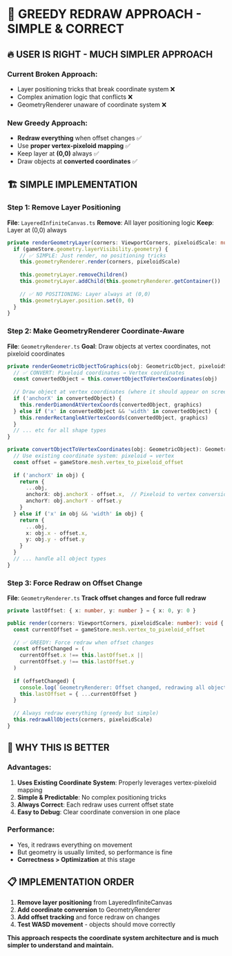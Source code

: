 # 🎯 **GREEDY REDRAW APPROACH - SIMPLE & CORRECT**

## 🔥 **USER IS RIGHT - MUCH SIMPLER APPROACH**

### **Current Broken Approach**:
- Layer positioning tricks that break coordinate system ❌
- Complex animation logic that conflicts ❌  
- GeometryRenderer unaware of coordinate system ❌

### **New Greedy Approach**:
- **Redraw everything** when offset changes ✅
- Use **proper vertex-pixeloid mapping** ✅
- Keep layer at **(0,0)** always ✅
- Draw objects at **converted coordinates** ✅

## 🏗️ **SIMPLE IMPLEMENTATION**

### **Step 1: Remove Layer Positioning**
**File**: `LayeredInfiniteCanvas.ts`
**Remove**: All layer positioning logic
**Keep**: Layer at (0,0) always

```typescript
private renderGeometryLayer(corners: ViewportCorners, pixeloidScale: number): void {
  if (gameStore.geometry.layerVisibility.geometry) {
    // ✅ SIMPLE: Just render, no positioning tricks
    this.geometryRenderer.render(corners, pixeloidScale)
    
    this.geometryLayer.removeChildren()
    this.geometryLayer.addChild(this.geometryRenderer.getContainer())
    
    // ✅ NO POSITIONING: Layer always at (0,0)
    this.geometryLayer.position.set(0, 0)
  }
}
```

### **Step 2: Make GeometryRenderer Coordinate-Aware**
**File**: `GeometryRenderer.ts`
**Goal**: Draw objects at vertex coordinates, not pixeloid coordinates

```typescript
private renderGeometricObjectToGraphics(obj: GeometricObject, pixeloidScale: number, graphics: Graphics): void {
  // ✅ CONVERT: Pixeloid coordinates → Vertex coordinates
  const convertedObject = this.convertObjectToVertexCoordinates(obj)
  
  // Draw object at vertex coordinates (where it should appear on screen)
  if ('anchorX' in convertedObject) {
    this.renderDiamondAtVertexCoords(convertedObject, graphics)
  } else if ('x' in convertedObject && 'width' in convertedObject) {
    this.renderRectangleAtVertexCoords(convertedObject, graphics)
  }
  // ... etc for all shape types
}

private convertObjectToVertexCoordinates(obj: GeometricObject): GeometricObject {
  // Use existing coordinate system: pixeloid → vertex
  const offset = gameStore.mesh.vertex_to_pixeloid_offset
  
  if ('anchorX' in obj) {
    return {
      ...obj,
      anchorX: obj.anchorX - offset.x,  // Pixeloid to vertex conversion
      anchorY: obj.anchorY - offset.y
    }
  } else if ('x' in obj && 'width' in obj) {
    return {
      ...obj,
      x: obj.x - offset.x,
      y: obj.y - offset.y
    }
  }
  // ... handle all object types
}
```

### **Step 3: Force Redraw on Offset Change**
**File**: `GeometryRenderer.ts`
**Track offset changes and force full redraw**

```typescript
private lastOffset: { x: number, y: number } = { x: 0, y: 0 }

public render(corners: ViewportCorners, pixeloidScale: number): void {
  const currentOffset = gameStore.mesh.vertex_to_pixeloid_offset
  
  // ✅ GREEDY: Force redraw when offset changes
  const offsetChanged = (
    currentOffset.x !== this.lastOffset.x ||
    currentOffset.y !== this.lastOffset.y
  )
  
  if (offsetChanged) {
    console.log(`GeometryRenderer: Offset changed, redrawing all objects`)
    this.lastOffset = { ...currentOffset }
  }
  
  // Always redraw everything (greedy but simple)
  this.redrawAllObjects(corners, pixeloidScale)
}
```

## 🎯 **WHY THIS IS BETTER**

### **Advantages**:
1. **Uses Existing Coordinate System**: Properly leverages vertex-pixeloid mapping
2. **Simple & Predictable**: No complex positioning tricks
3. **Always Correct**: Each redraw uses current offset state
4. **Easy to Debug**: Clear coordinate conversion in one place

### **Performance**: 
- Yes, it redraws everything on movement
- But geometry is usually limited, so performance is fine
- **Correctness > Optimization** at this stage

## 📋 **IMPLEMENTATION ORDER**

1. **Remove layer positioning** from LayeredInfiniteCanvas
2. **Add coordinate conversion** to GeometryRenderer  
3. **Add offset tracking** and force redraw on changes
4. **Test WASD movement** - objects should move correctly

**This approach respects the coordinate system architecture and is much simpler to understand and maintain.**